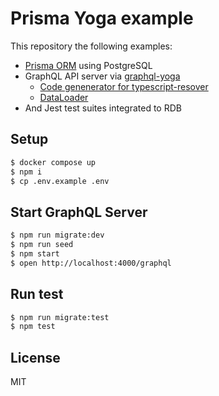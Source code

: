 # Prisma Yoga example

This repository the following examples:

- [Prisma ORM](https://www.prisma.io) using PostgreSQL
- GraphQL API server via [graphql-yoga](https://the-guild.dev/graphql/yoga-server)
  - [Code genenerator for typescript-resover](https://the-guild.dev/graphql/codegen/plugins/typescript/typescript-resolvers)
  - [DataLoader](https://github.com/graphql/dataloader)
- And Jest test suites integrated to RDB

## Setup

```sh
$ docker compose up
$ npm i
$ cp .env.example .env
```

## Start GraphQL Server

```sh
$ npm run migrate:dev
$ npm run seed
$ npm start
$ open http://localhost:4000/graphql
```

## Run test

```sh
$ npm run migrate:test
$ npm test
```

## License

MIT
